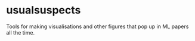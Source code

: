 # usualsuspects
Tools for making visualisations and other figures that pop up in ML papers all the time.
